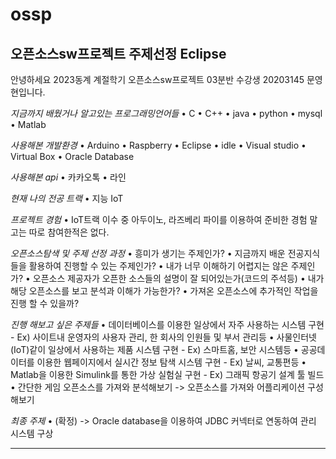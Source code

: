 # ossp
오픈소스sw프로젝트 주제선정
 Eclipse
-------------------------------------------------------------------------------------

안녕하세요 2023동계 계절학기 오픈소스sw프로젝트 03분반 수강생 20203145 문영현입니다.

*지금까지 배웠거나 알고있는 프로그래밍언어들*
• C
• C++
• java
• python
• mysql
• Matlab

*사용해본 개발환경*
• Arduino 
• Raspberry
• Eclipse
• idle
• Visual studio
• Virtual Box
• Oracle Database

*사용해본 api*
• 카카오톡
• 라인

*현재 나의 전공 트랙*
• 지능 IoT

*프로젝트 경험*
• IoT트랙 이수 중 아두이노, 라즈베리 파이를 이용하여 준비한 경험 말고는 따로 참여한적은 없다.

*오픈소스탐색 및 주제 선정 과정*
• 흥미가 생기는 주제인가?
• 지금까지 배운 전공지식들을 활용하여 진행할 수 있는 주제인가?
• 내가 너무 이해하기 어렵지는 않은 주제인가?
• 오픈소스 제공자가 오픈한 소스들의 설명이 잘 되어있는가(코드의 주석등)
• 내가 해당 오픈소스를 보고 분석과 이해가 가능한가? 
• 가져온 오픈소스에 추가적인 작업을 진행 할 수 있을까?

*진행 해보고 싶은 주제들*
• 데이터베이스를 이용한 일상에서 자주 사용하는 시스템 구현 - Ex) 사이트내 운영자의 사용자 관리, 한 회사의 인원들 및 부서 관리등
• 사물인터넷(IoT)같이 일상에서 사용하는 제품 시스템 구현 - Ex) 스마트홈, 보안 시스템등
• 공공데이터를 이용한 웹페이지에서 실시간 정보 탐색 시스템 구현 - Ex) 날씨, 교통편등
• Matlab을 이용한 Simulink를 통한 가상 실험실 구현 - Ex) 그래픽 항공기 설계 툴 빌드
• 간단한 게임 오픈소스를 가져와 분석해보기
-> 오픈소스를 가져와 어플리케이션 구성해보기

*최종 주제*
• (확정) -> Oracle database을 이용하여 JDBC 커넥터로 연동하여 관리 시스템 구상

-------------------------------------------------------------------------------------------------------------------------------------

